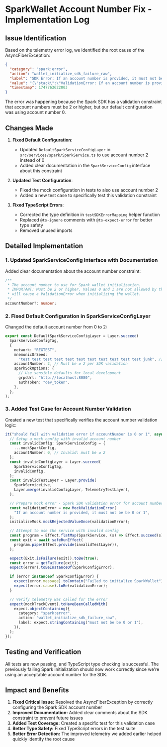 # SparkWallet Account Number Fix - Implementation Log

## Issue Identification

Based on the telemetry error log, we identified the root cause of the AsyncFiberException:

```json
{
  "category": "spark:error",
  "action": "wallet_initialize_sdk_failure_raw",
  "label": "SDK Error: If an account number is provided, it must not be be 0 or 1",
  "value": "{\"stack\":\"ValidationError: If an account number is provided, it must not be be 0 or 1\\n    at _SparkWallet.initWallet (http://localhost:5173/node_modules/.vite/deps/@buildonspark_spark-sdk.js?v=f5ca845f:71454:13)\\n    at _SparkWallet.initialize (http://localhost:5173/node_modules/.vite/deps/@buildonspark_spark-sdk.js?v=f5ca845f:71154:39)\\n    at try (http://localhost:5173/src/services/spark/SparkServiceImpl.ts?t=1747763471914:18:29)\\n    at EffectPrimitive.effect_instruction_i0 (http://localhost:5173/node_modules/.vite/deps/chunk-UO2Z6X6B.js?v=f5ca845f:4398:7)\\n    at http://localhost:5173/node_modules/.vite/deps/chunk-MJEJ7KMD.js?v=f5ca845f:7337:45\\n    at effect_internal_function (http://localhost:5173/node_modules/.vite/deps/chunk-YO2OV7OR.js?v=f5ca845f:680:12)\\n    at EffectPrimitive.commit (http://localhost:5173/node_modules/.vite/deps/chunk-MJEJ7KMD.js?v=f5ca845f:7337:21)\\n    at http://localhost:5173/node_modules/.vite/deps/chunk-UO2Z6X6B.js?v=f5ca845f:9292:34\\n    at effect_internal_function (http://localhost:5173/node_modules/.vite/deps/chunk-YO2OV7OR.js?v=f5ca845f:680:12)\\n    at FiberRuntime.Commit (http://localhost:5173/node_modules/.vite/deps/chunk-UO2Z6X6B.js?v=f5ca845f:9292:12)\",\"message\":\"If an account number is provided, it must not be be 0 or 1\",\"context\":{},\"name\":\"ValidationError\"}",
  "timestamp": 1747763622003
}
```

The error was happening because the Spark SDK has a validation constraint that account numbers must be 2 or higher, but our default configuration was using account number 0.

## Changes Made

1. **Fixed Default Configuration**:

   - Updated `DefaultSparkServiceConfigLayer` in `src/services/spark/SparkService.ts` to use account number 2 instead of 0
   - Added clear documentation in the `SparkServiceConfig` interface about this constraint

2. **Updated Test Configuration**:

   - Fixed the mock configuration in tests to also use account number 2
   - Added a new test case to specifically test this validation constraint

3. **Fixed TypeScript Errors**:
   - Corrected the type definition in `testSDKErrorMapping` helper function
   - Replaced `@ts-ignore` comments with `@ts-expect-error` for better type safety
   - Removed unused imports

## Detailed Implementation

### 1. Updated SparkServiceConfig Interface with Documentation

Added clear documentation about the account number constraint:

```typescript
/**
 * The account number to use for Spark wallet initialization.
 * IMPORTANT: Must be 2 or higher. Values 0 and 1 are not allowed by the SDK and
 * will cause a ValidationError when initializing the wallet.
 */
accountNumber?: number;
```

### 2. Fixed Default Configuration in SparkServiceConfigLayer

Changed the default account number from 0 to 2:

```typescript
export const DefaultSparkServiceConfigLayer = Layer.succeed(
  SparkServiceConfigTag,
  {
    network: "REGTEST",
    mnemonicOrSeed:
      "test test test test test test test test test test test junk", // Development only
    accountNumber: 2, // Must be ≥ 2 per SDK validation
    sparkSdkOptions: {
      // Use sensible defaults for local development
      grpcUrl: "http://localhost:8080",
      authToken: "dev_token",
    },
  },
);
```

### 3. Added Test Case for Account Number Validation

Created a new test that specifically verifies the account number validation logic:

```typescript
it("should fail with validation error if accountNumber is 0 or 1", async () => {
  // Setup a mock config with invalid account number
  const invalidConfig: SparkServiceConfig = {
    ...mockSparkConfig,
    accountNumber: 0, // Invalid: must be ≥ 2
  };
  const invalidConfigLayer = Layer.succeed(
    SparkServiceConfigTag,
    invalidConfig,
  );
  const invalidTestLayer = Layer.provide(
    SparkServiceLive,
    Layer.merge(invalidConfigLayer, TelemetryTestLayer),
  );

  // Prepare mock error - Spark SDK validation error for account number
  const validationError = new MockValidationError(
    "If an account number is provided, it must not be be 0 or 1",
  );
  initializeMock.mockRejectedValueOnce(validationError);

  // Attempt to use the service with invalid config
  const program = Effect.flatMap(SparkService, (s) => Effect.succeed(s));
  const exit = await safeRunEffect(
    program.pipe(Effect.provide(invalidTestLayer)),
  );

  expect(Exit.isFailure(exit)).toBe(true);
  const error = getFailure(exit);
  expect(error).toBeInstanceOf(SparkConfigError);

  if (error instanceof SparkConfigError) {
    expect(error.message).toContain("Failed to initialize SparkWallet");
    expect(error.cause).toBe(validationError);
  }

  // Verify telemetry was called for the error
  expect(mockTrackEvent).toHaveBeenCalledWith(
    expect.objectContaining({
      category: "spark:error",
      action: "wallet_initialize_sdk_failure_raw",
      label: expect.stringContaining("must not be be 0 or 1"),
    }),
  );
});
```

## Testing and Verification

All tests are now passing, and TypeScript type checking is successful. The previously failing Spark initialization should now work correctly since we're using an acceptable account number for the SDK.

## Impact and Benefits

1. **Fixed Critical Issue:** Resolved the AsyncFiberException by correctly configuring the Spark SDK account number
2. **Improved Documentation:** Added clear comments about the SDK constraint to prevent future issues
3. **Added Test Coverage:** Created a specific test for this validation case
4. **Better Type Safety:** Fixed TypeScript errors in the test suite
5. **Better Error Detection:** The improved telemetry we added earlier helped quickly identify the root cause
